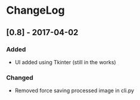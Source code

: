 # ChangeLog

## [0.8] - 2017-04-02
### Added
- UI added using Tkinter (still in the works)

### Changed
- Removed force saving processed image in cli.py
